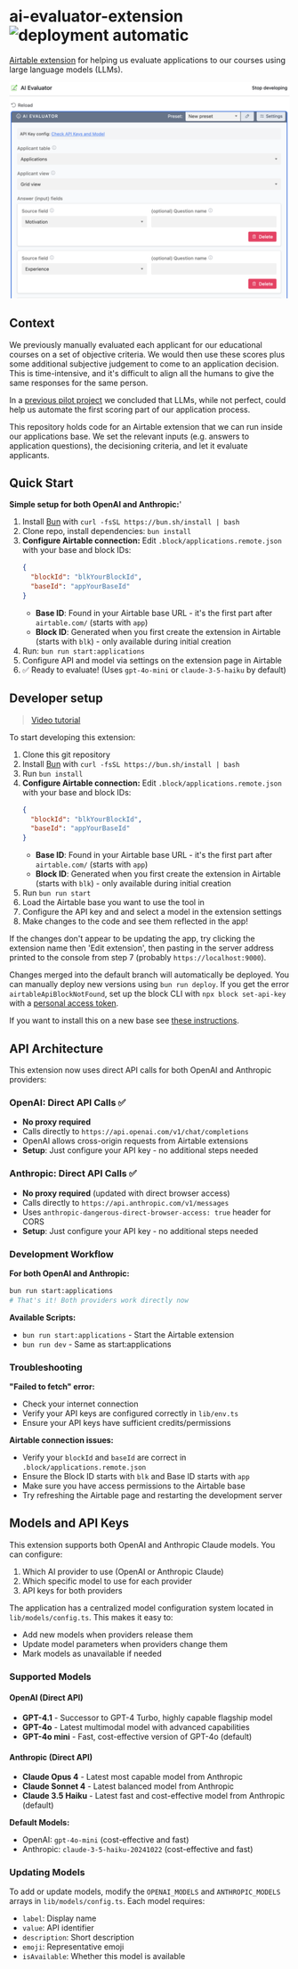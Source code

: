# ai-evaluator-extension ![deployment automatic](https://img.shields.io/badge/deployment-automatic-success)

[Airtable extension](https://airtable.com/developers/extensions/guides/getting-started) for helping us evaluate applications to our courses using large language models (LLMs).

![Screenshot of the Airtable extension](./screenshot.png)

## Context

We previously manually evaluated each applicant for our educational courses on a set of objective criteria. We would then use these scores plus some additional subjective judgement to come to an application decision. This is time-intensive, and it's difficult to align all the humans to give the same responses for the same person.

In a [previous pilot project](https://github.com/bluedotimpact/ai-application-evaluations-pilot) we concluded that LLMs, while not perfect, could help us automate the first scoring part of our application process.

This repository holds code for an Airtable extension that we can run inside our applications base. We set the relevant inputs (e.g. answers to application questions), the decisioning criteria, and let it evaluate applicants.

## Quick Start

**Simple setup for both OpenAI and Anthropic:**'
1. Install [Bun](https://bun.sh/) with `curl -fsSL https://bun.sh/install | bash`
2. Clone repo, install dependencies: `bun install`
3. **Configure Airtable connection:** Edit `.block/applications.remote.json` with your base and block IDs:
   ```json
   {
     "blockId": "blkYourBlockId",
     "baseId": "appYourBaseId"
   }
   ```
   - **Base ID**: Found in your Airtable base URL - it's the first part after `airtable.com/` (starts with `app`)
   - **Block ID**: Generated when you first create the extension in Airtable (starts with `blk`) - only available during initial creation
4. Run: `bun run start:applications`
5. Configure API and model via settings on the extension page in Airtable
6. ✅ Ready to evaluate! (Uses `gpt-4o-mini` or `claude-3-5-haiku` by default)

## Developer setup

> [Video tutorial](https://www.youtube.com/watch?v=nhnPxvEZmLk)

To start developing this extension:

1. Clone this git repository
2. Install [Bun](https://bun.sh/) with `curl -fsSL https://bun.sh/install | bash`
3. Run `bun install`
4. **Configure Airtable connection:** Edit `.block/applications.remote.json` with your base and block IDs:
   ```json
   {
     "blockId": "blkYourBlockId",
     "baseId": "appYourBaseId"
   }
   ```
   - **Base ID**: Found in your Airtable base URL - it's the first part after `airtable.com/` (starts with `app`)
   - **Block ID**: Generated when you first create the extension in Airtable (starts with `blk`) - only available during initial creation
5. Run `bun run start`
6. Load the Airtable base you want to use the tool in
7. Configure the API key and and select a model in the extension settings
8. Make changes to the code and see them reflected in the app!

If the changes don't appear to be updating the app, try clicking the extension name then 'Edit extension', then pasting in the server address printed to the console from step 7 (probably `https://localhost:9000`).

Changes merged into the default branch will automatically be deployed. You can manually deploy new versions using `bun run deploy`. If you get the error `airtableApiBlockNotFound`, set up the block CLI with `npx block set-api-key` with a [personal access token](https://airtable.com/developers/web/guides/personal-access-tokens).

If you want to install this on a new base see [these instructions](https://www.airtable.com/developers/apps/guides/run-in-multiple-bases).

## API Architecture

This extension now uses direct API calls for both OpenAI and Anthropic providers:

### OpenAI: Direct API Calls ✅
- **No proxy required**
- Calls directly to `https://api.openai.com/v1/chat/completions`
- OpenAI allows cross-origin requests from Airtable extensions
- **Setup**: Just configure your API key - no additional steps needed

### Anthropic: Direct API Calls ✅
- **No proxy required** (updated with direct browser access)
- Calls directly to `https://api.anthropic.com/v1/messages`
- Uses `anthropic-dangerous-direct-browser-access: true` header for CORS
- **Setup**: Just configure your API key - no additional steps needed

### Development Workflow

**For both OpenAI and Anthropic:**
```bash
bun run start:applications
# That's it! Both providers work directly now
```

**Available Scripts:**
- `bun run start:applications` - Start the Airtable extension
- `bun run dev` - Same as start:applications

### Troubleshooting

**"Failed to fetch" error:**
- Check your internet connection
- Verify your API keys are configured correctly in `lib/env.ts`
- Ensure your API keys have sufficient credits/permissions

**Airtable connection issues:**
- Verify your `blockId` and `baseId` are correct in `.block/applications.remote.json`
- Ensure the Block ID starts with `blk` and Base ID starts with `app`
- Make sure you have access permissions to the Airtable base
- Try refreshing the Airtable page and restarting the development server

## Models and API Keys

This extension supports both OpenAI and Anthropic Claude models. You can configure:

1. Which AI provider to use (OpenAI or Anthropic Claude)
2. Which specific model to use for each provider
3. API keys for both providers

The application has a centralized model configuration system located in `lib/models/config.ts`. This makes it easy to:

- Add new models when providers release them
- Update model parameters when providers change them
- Mark models as unavailable if needed

### Supported Models

#### OpenAI (Direct API)
- **GPT-4.1** - Successor to GPT-4 Turbo, highly capable flagship model
- **GPT-4o** - Latest multimodal model with advanced capabilities
- **GPT-4o mini** - Fast, cost-effective version of GPT-4o (default)

#### Anthropic (Direct API)
- **Claude Opus 4** - Latest most capable model from Anthropic
- **Claude Sonnet 4** - Latest balanced model from Anthropic
- **Claude 3.5 Haiku** - Latest fast and cost-effective model from Anthropic (default)

**Default Models:**
- OpenAI: `gpt-4o-mini` (cost-effective and fast)
- Anthropic: `claude-3-5-haiku-20241022` (cost-effective and fast)

### Updating Models

To add or update models, modify the `OPENAI_MODELS` and `ANTHROPIC_MODELS` arrays in `lib/models/config.ts`. Each model requires:

- `label`: Display name
- `value`: API identifier
- `description`: Short description
- `emoji`: Representative emoji
- `isAvailable`: Whether this model is available
